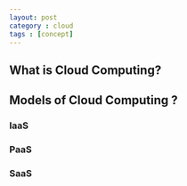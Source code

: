 ```yaml
---
layout: post
category : cloud
tags : [concept]
---
```


## What is Cloud Computing?

## Models of Cloud Computing ?

### IaaS

### PaaS

### SaaS
